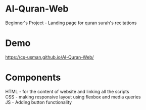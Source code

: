 # Al-Quran-Web
Beginner's Project - Landing page for quran surah's recitations
# Demo
https://cs-usman.github.io/Al-Quran-Web/
# Components
HTML - for the content of website and linking all the scripts</br>
CSS - making responsive layout using flexbox and media queries</br>
JS - Adding button functionality
